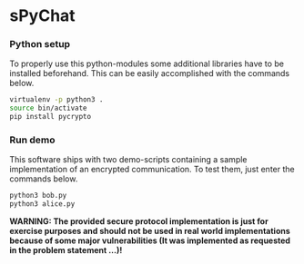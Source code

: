 # sPyChat

### Python setup

To properly use this python-modules some additional libraries have to be
installed beforehand. This can be easily accomplished with the commands below.

```bash
virtualenv -p python3 .
source bin/activate
pip install pycrypto
```

### Run demo

This software ships with two demo-scripts containing a sample implementation of
an encrypted communication. To test them, just enter the commands below.

```bash
python3 bob.py
python3 alice.py
```

**WARNING: The provided secure protocol implementation is just for exercise
purposes and should not be used in real world implementations because of some
major vulnerabilities (It was implemented as requested in the problem statement ...)!**
